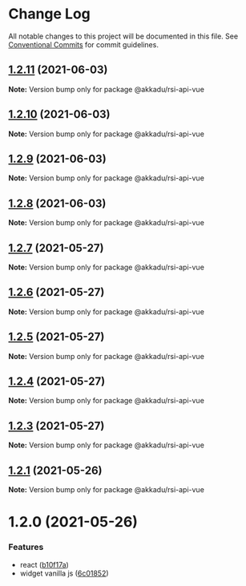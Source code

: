 # Change Log

All notable changes to this project will be documented in this file.
See [Conventional Commits](https://conventionalcommits.org) for commit guidelines.

## [1.2.11](https://github.com/Akkadu/rsi-api-widgets/compare/@akkadu/rsi-api-vue@1.2.10...@akkadu/rsi-api-vue@1.2.11) (2021-06-03)

**Note:** Version bump only for package @akkadu/rsi-api-vue





## [1.2.10](https://github.com/Akkadu/rsi-api-widgets/compare/@akkadu/rsi-api-vue@1.2.9...@akkadu/rsi-api-vue@1.2.10) (2021-06-03)

**Note:** Version bump only for package @akkadu/rsi-api-vue





## [1.2.9](https://github.com/Akkadu/rsi-api-widgets/compare/@akkadu/rsi-api-vue@1.2.8...@akkadu/rsi-api-vue@1.2.9) (2021-06-03)

**Note:** Version bump only for package @akkadu/rsi-api-vue





## [1.2.8](https://github.com/Akkadu/rsi-api-widgets/compare/@akkadu/rsi-api-vue@1.2.7...@akkadu/rsi-api-vue@1.2.8) (2021-06-03)

**Note:** Version bump only for package @akkadu/rsi-api-vue





## [1.2.7](https://github.com/Akkadu/rsi-api-widgets/compare/@akkadu/rsi-api-vue@1.2.6...@akkadu/rsi-api-vue@1.2.7) (2021-05-27)

**Note:** Version bump only for package @akkadu/rsi-api-vue





## [1.2.6](https://github.com/Akkadu/rsi-api-widgets/compare/@akkadu/rsi-api-vue@1.2.5...@akkadu/rsi-api-vue@1.2.6) (2021-05-27)

**Note:** Version bump only for package @akkadu/rsi-api-vue





## [1.2.5](https://github.com/Akkadu/rsi-api-widgets/compare/@akkadu/rsi-api-vue@1.2.4...@akkadu/rsi-api-vue@1.2.5) (2021-05-27)

**Note:** Version bump only for package @akkadu/rsi-api-vue





## [1.2.4](https://github.com/Akkadu/rsi-api-widgets/compare/@akkadu/rsi-api-vue@1.2.3...@akkadu/rsi-api-vue@1.2.4) (2021-05-27)

**Note:** Version bump only for package @akkadu/rsi-api-vue





## [1.2.3](https://github.com/Akkadu/rsi-api-widgets/compare/@akkadu/rsi-api-vue@1.2.1...@akkadu/rsi-api-vue@1.2.3) (2021-05-27)

**Note:** Version bump only for package @akkadu/rsi-api-vue





## [1.2.1](https://github.com/Akkadu/rsi-api-widgets/compare/@akkadu/rsi-api-vue@1.2.0...@akkadu/rsi-api-vue@1.2.1) (2021-05-26)

**Note:** Version bump only for package @akkadu/rsi-api-vue





# 1.2.0 (2021-05-26)


### Features

* react ([b10f17a](https://github.com/Akkadu/rsi-api-widgets/commit/b10f17ae9b03467880473c7f05db6ffe2d688330))
* widget vanilla js ([6c01852](https://github.com/Akkadu/rsi-api-widgets/commit/6c018525465474deae3e6912eac82c92ce43f7bc))
